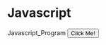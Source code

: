 # Javascript
Javascript_Program
<button id="myButton">Click Me!</button>
<script>
const button = document.getElementById('myButton');
function showAlert()
{
  alert("the buttin was clciked");
}
button.addEventListener('click',showAlert);

</script>



